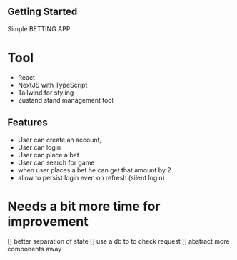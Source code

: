 ## Getting Started

Simple BETTING APP

# Tool

- React
- NextJS with TypeScript
- Tailwind for styling
- Zustand stand management tool

## Features

- User can create an account,
- User can login
- User can place a bet
- User can search for game
- when user places a bet he can get that amount by 2
- allow to persist login even on refresh (silent login)

# Needs a bit more time for improvement

[] better separation of state
[] use a db to to check request
[] abstract more components away
